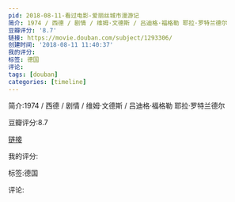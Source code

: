 ```yaml
---
pid: 2018-08-11-看过电影-爱丽丝城市漫游记
简介: 1974 / 西德 / 剧情 / 维姆·文德斯 / 吕迪格·福格勒 耶拉·罗特兰德尔
豆瓣评分: '8.7'
链接: https://movie.douban.com/subject/1293306/
创建时间: '2018-08-11 11:40:37'
我的评分:
标签: 德国
评论:
tags: [douban]
categories: [timeline]
---
```

简介:1974 / 西德 / 剧情 / 维姆·文德斯 / 吕迪格·福格勒 耶拉·罗特兰德尔

豆瓣评分:8.7

[链接](https://movie.douban.com/subject/1293306/)

我的评分:

标签:德国

评论:

